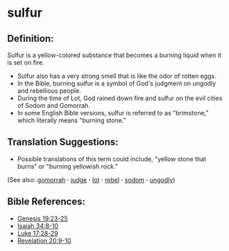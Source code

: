 # sulfur #

## Definition: ##

Sulfur is a yellow-colored substance that becomes a burning liquid when it is set on fire.

* Sulfur also has a very strong smell that is like the odor of rotten eggs.
* In the Bible, burning sulfur is a symbol of God's judgment on ungodly and rebellious people.
* During the time of Lot, God rained down fire and sulfur on the evil cities of Sodom and Gomorrah.
* In some English Bible versions, sulfur is referred to as "brimstone," which literally means "burning stone."

## Translation Suggestions: ##

* Possible translations of this term could include, "yellow stone that burns" or "burning yellowish rock."

(See also: [gomorrah](../other/gomorrah.md) **·** [judge](../kt/judge.md) **·** [lot](../other/lot.md) **·** [rebel](../other/rebel.md) **·** [sodom](../other/sodom.md) **·** [ungodly](../kt/ungodly.md))

## Bible References: ##

* [Genesis 19:23-25](https://door43.org/en/bible/notes/gen/19/23)
* [Isaiah 34:8-10](https://door43.org/en/bible/notes/isa/34/08)
* [Luke 17:28-29](https://door43.org/en/bible/notes/luk/17/28)
* [Revelation 20:9-10](https://door43.org/en/bible/notes/rev/20/09)
